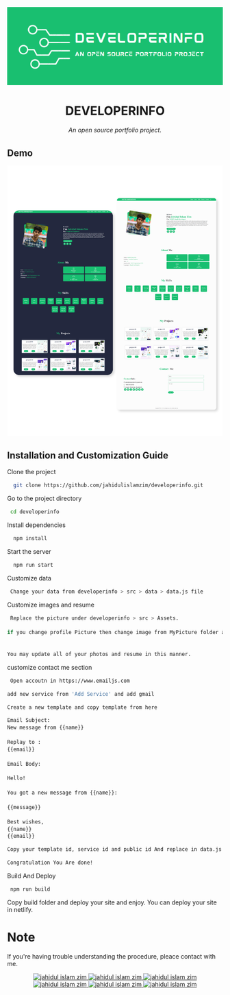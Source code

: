 
<div align="center">

<img src='https://raw.githubusercontent.com/jahidulislamzim/imageData/main/Developerinfo/DeveloperInfo.png'  alt='JavaScript Coding Challenges jahidul islam zim' id='header'/>

</div>


<h1 align="center" >DEVELOPERINFO</h1>
<h6 align="center" >An open source portfolio project.</h6>

## Demo


<div align="center">

<img src='https://raw.githubusercontent.com/jahidulislamzim/imageData/main/Developerinfo/final%20project-01.jpg'  alt='JavaScript Coding Challenges jahidul islam zim' id='header'/>

</div>




## Installation and Customization Guide




Clone the project

```bash
  git clone https://github.com/jahidulislamzim/developerinfo.git
```

Go to the project directory


```bash
 cd developerinfo
```

Install dependencies

```bash
  npm install
```

Start the server

```bash
  npm run start
```
Customize data

```bash
 Change your data from developerinfo > src > data > data.js file
```
Customize images and resume
  
```bash
 Replace the picture under developerinfo > src > Assets.

if you change profile Picture then change image from MyPicture folder and change your file name with file extention (.png .svg etc) data.js file.


You may update all of your photos and resume in this manner.
```  


customize contact me section

```bash
 Open accoutn in https://www.emailjs.com 
```

```bash
add new service from 'Add Service' and add gmail
```

```bash
Create a new template and copy template from here
```

```bash
Email Subject: 
New message from {{name}}

Replay to : 
{{email}}

Email Body: 

Hello!

You got a new message from {{name}}:

{{message}}

Best wishes,
{{name}}
{{email}}
```

```bash
Copy your template id, service id and public id And replace in data.js file contact section.
```

```bash
Congratulation You Are done!
```

Build And Deploy
```bash
 npm run build
```

Copy build folder and deploy your site and enjoy. You can deploy your site in netlify.

# Note
If you're having trouble understanding the procedure, pleace contact with me.



<div align="center" >

<a href="mailto:jahidulislamzim845@gmail.com">
<img
src='https://img.shields.io/badge/Gmail-D14836?style=for-the-badge&logo=gmail&logoColor=white'
alt='jahidul islam zim'
/>
</a>

<a href="tel:+8801780115943">
<img
src='https://img.shields.io/badge/WhatsApp-25D366?style=for-the-badge&logo=whatsapp&logoColor=white'
alt='jahidul islam zim'
/>
</a>
<a href="https://jahidulislamzim.netlify.app" target="_blank">
<img
src='https://img.shields.io/badge/website-000000?style=for-the-badge&logo=About.me&logoColor=white'
alt='jahidul islam zim'
/>
</a>
<a href="https://www.facebook.com/jahidulislamzim43" target="_blank">
<img
src='https://img.shields.io/badge/Facebook-1877F2?style=for-the-badge&logo=facebook&logoColor=white'
alt='jahidul islam zim'
/>
</a>

<a href="https://www.linkedin.com/in/jahidulislamzim/" target="_blank">
<img
src='https://img.shields.io/badge/LinkedIn-0077B5?style=for-the-badge&logo=linkedin&logoColor=white'
alt='jahidul islam zim'
/>
</a>

<a href="https://github.com/jahidulislamzim" target="_blank">
<img
src='https://img.shields.io/badge/GitHub-100000?style=for-the-badge&logo=github&logoColor=white'
alt='jahidul islam zim'
/>
</a>

</div>

